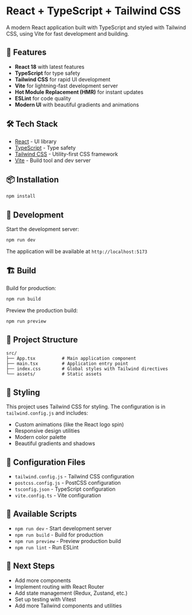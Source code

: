 # React + TypeScript + Tailwind CSS

A modern React application built with TypeScript and styled with Tailwind CSS, using Vite for fast development and building.

## 🚀 Features

- **React 18** with latest features
- **TypeScript** for type safety
- **Tailwind CSS** for rapid UI development
- **Vite** for lightning-fast development server
- **Hot Module Replacement (HMR)** for instant updates
- **ESLint** for code quality
- **Modern UI** with beautiful gradients and animations

## 🛠️ Tech Stack

- [React](https://react.dev/) - UI library
- [TypeScript](https://www.typescriptlang.org/) - Type safety
- [Tailwind CSS](https://tailwindcss.com/) - Utility-first CSS framework
- [Vite](https://vitejs.dev/) - Build tool and dev server

## 📦 Installation

```bash
npm install
```

## 🚀 Development

Start the development server:

```bash
npm run dev
```

The application will be available at `http://localhost:5173`

## 🏗️ Build

Build for production:

```bash
npm run build
```

Preview the production build:

```bash
npm run preview
```

## 📁 Project Structure

```
src/
├── App.tsx          # Main application component
├── main.tsx         # Application entry point
├── index.css        # Global styles with Tailwind directives
└── assets/          # Static assets
```

## 🎨 Styling

This project uses Tailwind CSS for styling. The configuration is in `tailwind.config.js` and includes:

- Custom animations (like the React logo spin)
- Responsive design utilities
- Modern color palette
- Beautiful gradients and shadows

## 🔧 Configuration Files

- `tailwind.config.js` - Tailwind CSS configuration
- `postcss.config.js` - PostCSS configuration
- `tsconfig.json` - TypeScript configuration
- `vite.config.ts` - Vite configuration

## 📝 Available Scripts

- `npm run dev` - Start development server
- `npm run build` - Build for production
- `npm run preview` - Preview production build
- `npm run lint` - Run ESLint

## 🎯 Next Steps

- Add more components
- Implement routing with React Router
- Add state management (Redux, Zustand, etc.)
- Set up testing with Vitest
- Add more Tailwind components and utilities
